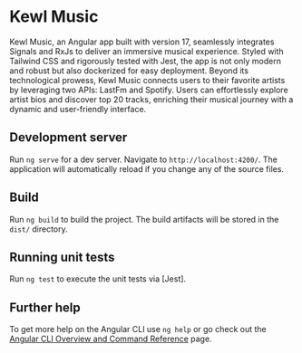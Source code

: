 # Kewl Music

Kewl Music, an Angular app built with version 17, seamlessly integrates Signals and RxJs to deliver an immersive musical experience. Styled with Tailwind CSS and rigorously tested with Jest, the app is not only modern and robust but also dockerized for easy deployment. Beyond its technological prowess, Kewl Music connects users to their favorite artists by leveraging two APIs: LastFm and Spotify. Users can effortlessly explore artist bios and discover top 20 tracks, enriching their musical journey with a dynamic and user-friendly interface.

## Development server

Run `ng serve` for a dev server. Navigate to `http://localhost:4200/`. The application will automatically reload if you change any of the source files.

## Build

Run `ng build` to build the project. The build artifacts will be stored in the `dist/` directory.

## Running unit tests

Run `ng test` to execute the unit tests via [Jest].

## Further help

To get more help on the Angular CLI use `ng help` or go check out the [Angular CLI Overview and Command Reference](https://angular.io/cli) page.
